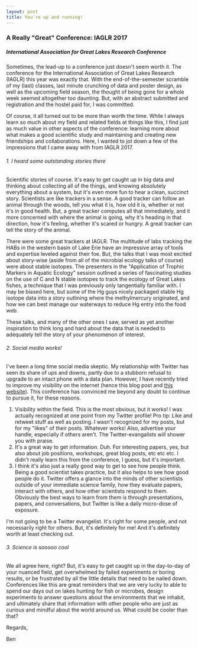 ```yaml
---
layout: post
title: You're up and running!
---
```


### A Really "Great" Conference: IAGLR 2017

##### International Association for Great Lakes Research Conference

Sometimes, the lead-up to a conference just doesn't seem worth it. The conference for the International Association of Great Lakes Research (IAGLR) this year was exactly that. With the end-of-the-semester scramble of my (last) classes, last minute crunching of data and poster design, as well as the upcoming field season, the thought of being gone for a whole week seemed altogether too daunting. But, with an abstract submitted and registration and the hostel paid for, I was committed.

Of course, it all turned out to be more than worth the time. While I always learn so much about my field and related fields at things like this, I find just as much value in other aspects of the conference:  learning more about what makes a good scientific study and maintaining and creating new friendships and collaborations. Here, I wanted to jot down a few of the impressions that I came away with from IAGLR 2017.

###### 1. I heard some outstanding stories there

Scientific stories of course. It's easy to get caught up in big data and thinking about collecting all of the things, and knowing absolutely everything about a system, but it's even more fun to hear a clean, succinct story. Scientists are like trackers in a sense. A good tracker can follow an animal through the woods, tell you what it is, how old it is, whether or not it's in good health. But, a great tracker computes all that immediately, and it more concerned with where the animal is going, why it's heading in that direction, how it's feeling, whether it's scared or hungry. A great tracker can tell the story of the animal.

There were some great trackers at IAGLR. The multitude of labs tracking the HABs in the western basin of Lake Erie have an impressive array of tools and expertise leveled against their foe. But, the talks that I was most excited about story-wise (aside from all of the microbial ecology talks of course) were about stable isotopes. The presenters in the "Application of Trophic Markers in Aquatic Ecology" session outlined a series of fascinating studies on the use of C and N stable isotopes to track the ecology of Great Lakes fishes, a technique that I was previously only tangentially familiar with. I may be biased here, but some of the Hg guys nicely packaged stable Hg isotope data into a story outlining where the methylmercury originated, and how we can best manage our waterways to reduce Hg entry into the food web.

These talks, and many of the other ones I saw, served as yet another inspiration to think long and hard about the data that is needed to adequately tell the story of your phenomenon of interest.

###### 2. Social media works!

I've been a long time social media skeptic. My relationship with Twitter has seen its share of ups and downs, partly due to a stubborn refusal to upgrade to an intact phone with a data plan. However, I have recently tried to improve my visibility on the internet (hence this blog post and [this website](benjamindavidpeterson.weebly.com "Personal webpage")). This conference has convinced me beyond any doubt to continue to pursue it, for these reasons.

1. Visibility within the field. This is the most obvious, but it works! I was actually recognized at one point from my Twitter profile! Pro tip: Like and retweet stuff as well as posting. I wasn't recognized for my posts, but for my "likes" of their posts. Whatever works! Also, advertise your handle, especially if others aren't. The Twitter-evangalists will shower you with praise.
2. It's a great way to get information. Duh. For interesting papers, yes, but also about job positions, workshops, great blog posts, etc etc etc. I didn't really learn this from the conference, I guess, but it's important.
3. I think it's also just a really good way to get to see how people think. Being a good scientist takes practice, but it also helps to see how good people do it. Twitter offers a glance into the minds of other scientists outside of your immediate science family, how they evaluate papers, interact with others, and how other scientists respond to them. Obviously the best ways to learn from them is through presentations, papers, and conversations, but Twitter is like a daily micro-dose of exposure.

I'm not going to be a Twitter evangelist. It's right for some people, and not necessarily right for others. But, it's definitely for me! And it's definitely worth at least checking out.

###### 3. Science is sooooo cool

We all agree here, right? But, it's easy to get caught up in the day-to-day of your nuanced field, get overwhelmed by failed experiments or boring results, or be frustrated by all the little details that need to be nailed down. Conferences like this are great reminders that we are very lucky to able to spend our days out on lakes hunting for fish or microbes, design experiments to answer questions about the environments that we inhabit, and ultimately share that information with other people who are just as curious and mindful about the world around us. What could be cooler than that?


Regards,

Ben
